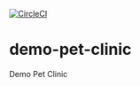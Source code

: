 [![CircleCI](https://circleci.com/gh/nealiet/demo-pet-clinic.svg?style=svg)](https://circleci.com/gh/nealiet/demo-pet-clinic)
# demo-pet-clinic
Demo Pet Clinic
